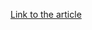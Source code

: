 [Link to the article](https://www.cisa.gov/news-events/alerts/2024/10/29/jcdcs-industry-government-collaboration-speeds-mitigation-crowdstrike-it-outage)
